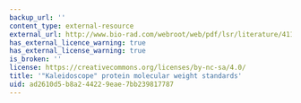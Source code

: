 ```yaml
---
backup_url: ''
content_type: external-resource
external_url: http://www.bio-rad.com/webroot/web/pdf/lsr/literature/4110182.pdf
has_external_licence_warning: true
has_external_license_warning: true
is_broken: ''
license: https://creativecommons.org/licenses/by-nc-sa/4.0/
title: '"Kaleidoscope" protein molecular weight standards'
uid: ad2610d5-b8a2-4422-9eae-7bb239817787
---
```

